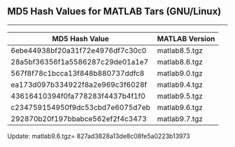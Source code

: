 ## MD5 Hash Values for MATLAB Tars (GNU/Linux)
---
|MD5 Hash Value                  |MATLAB Version|
|--------------------------------|--------------|
|6ebe44938bf20a31f72e4976df7c30c0|matlab8.5.tgz |
|28a5bf36356f1a5586287c29de01a1e7|matlab8.6.tgz |
|567f8f78c1bcca13f848b880737ddfc8|matlab9.0.tgz |
|ea173d097b334922f8a2e969c3f6028f|matlab9.4.tgz |
|43616410394f0fa778283f4437b4f1f0|matlab9.5.tgz |
|c234759154950f9dc53cbd7e6075d7eb|matlab9.6.tgz |
|292870b20f197bbabce562ef2f4c3473|matlab9.7.tgz |


Update:
matlab9.6.tgz= 827ad3828a13de8c08fe5a0223b13973

